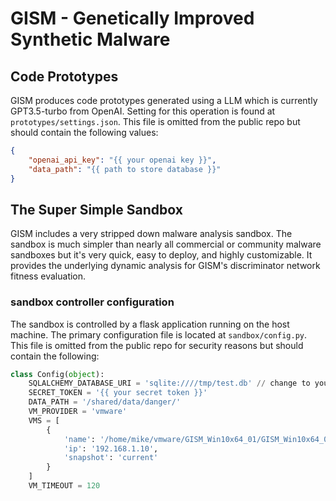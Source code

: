 # GISM - Genetically Improved Synthetic Malware

## Code Prototypes
GISM produces code prototypes generated using a LLM which is currently GPT3.5-turbo from OpenAI. Setting for this operation is found at `prototypes/settings.json`. This file is omitted from the public repo but should contain the following values:
``` json
{
    "openai_api_key": "{{ your openai key }}",
    "data_path": "{{ path to store database }}"
}
```


## The Super Simple Sandbox

GISM includes a very stripped down malware analysis sandbox. The sandbox is much simpler than nearly all commercial or community malware sandboxes but it's very quick, easy to deploy, and highly customizable. It provides the underlying dynamic analysis for GISM's discriminator network fitness evaluation.

### sandbox controller configuration

The sandbox is controlled by a flask application running on the host machine. The primary configuration file is located at `sandbox/config.py`. This file is omitted from the public repo for security reasons but should contain the following:

``` python
class Config(object):
    SQLALCHEMY_DATABASE_URI = 'sqlite:////tmp/test.db' // change to your database
    SECRET_TOKEN = '{{ your secret token }}'
    DATA_PATH = '/shared/data/danger/'
    VM_PROVIDER = 'vmware'
    VMS = [
        {
            'name': '/home/mike/vmware/GISM_Win10x64_01/GISM_Win10x64_01.vmx',
            'ip': '192.168.1.10',
            'snapshot': 'current'
        }
    ]
    VM_TIMEOUT = 120
    
```
